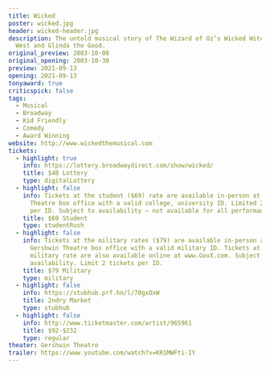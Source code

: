 ```yaml
---
title: Wicked
poster: wicked.jpg
header: wicked-header.jpg
description: The untold musical story of The Wizard of Oz’s Wicked Witch of the
  West and Glinda the Good.
original_preview: 2003-10-08
original_opening: 2003-10-30
preview: 2021-09-13
opening: 2021-09-13
tonyaward: true
criticspick: false
tags: 
  - Musical
  - Broadway
  - Kid Friendly
  - Comedy
  - Award Winning
website: http://www.wickedthemusical.com
tickets:
  - highlight: true
    info: https://lottery.broadwaydirect.com/show/wicked/
    title: $48 Lottery
    type: digitalLottery
  - highlight: false
    info: Tickets at the student ($69) rate are available in-person at the Gershwin
      Theatre box office with a valid college, university ID. Limited 2 tickets
      per ID. Subject to availability – not available for all performances.
    title: $69 Student
    type: studentRush
  - highlight: false
    info: Tickets at the military rates ($79) are available in-person at the
      Gershwin Theatre box office with a valid military ID. Tickets at the
      military rate are also available online at www.GovX.com. Subject to
      availability. Limit 2 tickets per ID.
    title: $79 Military
    type: military
  - highlight: false
    info: https://stubhub.prf.hn/l/70gxOxW
    title: 2ndry Market
    type: stubhub
  - highlight: false
    info: http://www.ticketmaster.com/artist/965961
    title: $92-$232
    type: regular
theater: Gershwin Theatre
trailer: https://www.youtube.com/watch?v=KR1MWFti-IY
---
```

